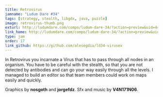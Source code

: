 ```yaml
---
title: Retrovirus
jamname: "Ludum Dare #34"
tags: [strategy, stealth, libgdx, java, puzzle]
image: retrovirus-thumb.png
exturl: http://ludumdare.com/compo/ludum-dare-34/?action=preview&uid=44038
link_home: http://ludumdare.com/compo/ludum-dare-34/?action=preview&uid=44038
type: jam
order: 17
link_github: https://github.com/alesegdia/ld34-virusex
---
```


In Retrovirus you incarnate a Virus that has to pass through all nodes in an organism. You have to be careful
with the stealth, so that you are not detected by antibodies and can go your way easily through all the levels.
I managed to build an editor so that team members could work on maps easily and quickly.

Graphics by **nosgoth** and **jorgefdz**. Sfx and music by **V4N171N06**.
